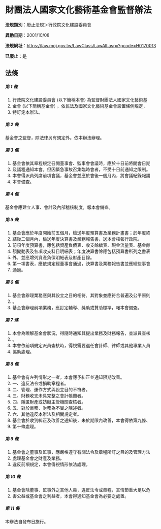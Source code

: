 # 財團法人國家文化藝術基金會監督辦法

**法規類別**：廢止法規＞行政院文化建設委員會

**異動日期**：2001/10/08  

**法規網址**：https://law.moj.gov.tw/LawClass/LawAll.aspx?pcode=H0170013

**已廢止**：是



## 法條
##### 第 1 條
1. 行政院文化建設委員會 (以下簡稱本會) 為監督財團法人國家文化藝術基
1. 金會 (以下簡稱基金會) ，依民法及國家文化藝術基金會設置條例規定，
1. 特訂定本辦法。

##### 第 2 條
基金會之監督，除法律另有規定外，依本辦法辦理。

##### 第 3 條
1. 基金會依其章程規定召開董事會、監事會會議時，應於十日前將開會日期
1. 及議程通知本會。但因緊急事故召集臨時會者，不受十日前通知之限制。
1. 本會得派員列席前項會議，基金會並應於會後一個月內，將會議紀錄報請
1. 本會備查。

##### 第 4 條
基金會應建立人事、會計及內部稽核制度，報本會備查。

##### 第 5 條
1. 基金會應於年度開始前五個月，檢送年度預算書及業務計畫書；於年度終
1. 結後二個月內，檢送年度決算書及業務報告書，送本會核報行政院。
1. 前項年度預算書，應包括資產負債表、收支餘絀表、現金流量表、基金餘
1. 額變動表及各項收支科目明細表；年度決算書除應包括預算書所列之書表
1. 外，並應增列資產負債明細表及財產目錄。
1. 第一項書表，應依規定經董事會通過，決算書及業務報告書並應經監事會
1. 通過。

##### 第 6 條
1. 基金會辦理業務應與其設立之目的相符，其對象並應符合普遍及公平原則
1. 。
1. 基金會辦理前項業務，應訂定輔導、獎助或贊助標準，報本會備查。

##### 第 7 條
1. 本會為瞭解基金會狀況，得隨時通知其提出業務及財務報告，並派員查核
1. 。
1. 本會依前項規定派員查核時，得視需要選任會計師、律師或其他專業人員
1. 協助處理。

##### 第 8 條
1. 基金會有左列情形之一者，本會應予糾正並通知限期改善。
1. 一、違反法令或捐助章程者。
1. 二、管理、運作方式與設立目的不符者。
1. 三、財務收支未具完整之會計帳冊者。
1. 四、隱匿財產或妨礙主管機關查核者。
1. 五、對於業務、財務為不實之陳述者。
1. 六、其他違反本辦法及相關規定者。
1. 基金會於收到糾正及改善之通知後，未於期限內改善，本會得依第九條、
1. 第十條處理。

##### 第 9 條
1. 基金會之董事及監事，應嚴格遵守有關法令及章程所訂之目的及管理方法
1. 處理基金會之財產及業務。
1. 違反前項規定，本會得視情形依法處理。

##### 第 10 條
1. 基金會除董事、監事外之其他人員，違反法令或章程，其情節重大足以危
1. 害公益或基金會之利益者，本會得通知基金會為必要之處置。

##### 第 11 條
本辦法自發布日施行。


